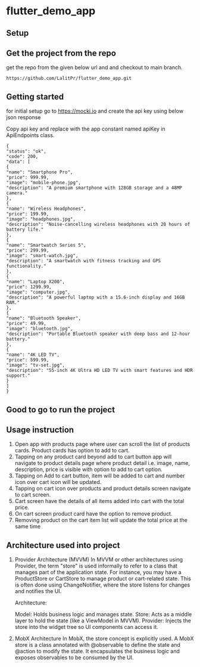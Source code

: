 # flutter_demo_app

## Setup
## Get the project from the repo

get the repo from the given below url and and checkout to main branch.

```
https://github.com/LalitPr/flutter_demo_app.git
```
## Getting started

for initial setup go to https://mocki.io and create the api key using below json response

Copy api key and replace with the app constant named apiKey in ApiEndpoints class. 

```
{
"status": "ok",
"code": 200,
"data": [
{
"name": "Smartphone Pro",
"price": 999.99,
"image": "mobile-phone.jpg",
"description": "A premium smartphone with 128GB storage and a 48MP camera."
},
{
"name": "Wireless Headphones",
"price": 199.99,
"image": "headphones.jpg",
"description": "Noise-cancelling wireless headphones with 20 hours of battery life."
},
{
"name": "Smartwatch Series 5",
"price": 299.99,
"image": "smart-watch.jpg",
"description": "A smartwatch with fitness tracking and GPS functionality."
},
{
"name": "Laptop X200",
"price": 1299.99,
"image": "computer.jpg",
"description": "A powerful laptop with a 15.6-inch display and 16GB RAM."
},
{
"name": "Bluetooth Speaker",
"price": 49.99,
"image": "bluetooth.jpg",
"description": "Portable Bluetooth speaker with deep bass and 12-hour battery."
},
{
"name": "4K LED TV",
"price": 599.99,
"image": "tv-set.jpg",
"description": "55-inch 4K Ultra HD LED TV with smart features and HDR support."
}
]
}
```

## Good to go to run the project
## Usage instruction

1. Open app with products page where user can scroll the list of products cards. Product cards has
option to add to cart.
2. Tapping on any product card beyond add to cart button app will navigate to product details page
where product detail i.e. image, name, description, price is visible with option to add to cart 
option.
3. Tapping on Add to cart button, item will be added to cart and number icon over cart icon will be
updated.
4. Tapping on cart icon over products and product details screen navigate to cart screen.
5. Cart screen have the details of all items added into cart with the total price.
6. On cart screen product card have the option to remove product. 
7. Removing product on the cart item list will update the total price at the same time

## Architecture used into project 

1. Provider Architecture (MVVM)
   In MVVM or other architectures using Provider, the term "store" is used informally to refer 
   to a class that manages part of the application state. For instance, you may have a 
   ProductStore or CartStore to manage product or cart-related state. This is often done using 
   ChangeNotifier, where the store listens for changes and notifies the UI.

   Architecture:

   Model: Holds business logic and manages state.
   Store: Acts as a middle layer to hold the state (like a ViewModel in MVVM).
   Provider: Injects the store into the widget tree so UI components can access it.

2. MobX Architecture
   In MobX, the store concept is explicitly used.
   A MobX store is a class annotated with @observable to define the state and @action to modify 
   the state. It encapsulates the business logic and exposes observables to be consumed by the UI.

